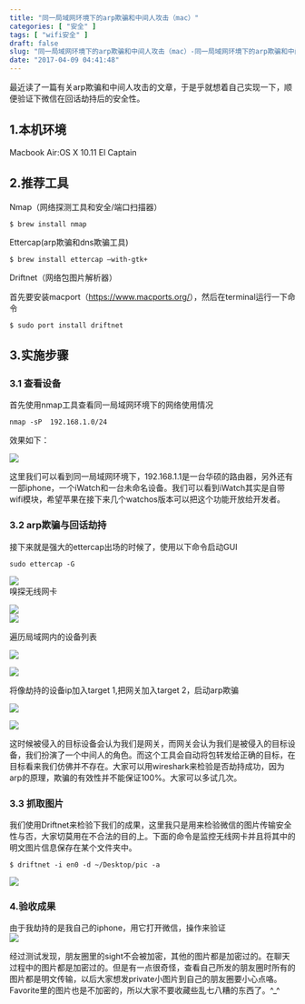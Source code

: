 ```yaml
---
title: "同一局域网环境下的arp欺骗和中间人攻击（mac）"
categories: [ "安全" ]
tags: [ "wifi安全" ]
draft: false
slug: "同一局域网环境下的arp欺骗和中间人攻击（mac）-同一局域网环境下的arp欺骗和中间人攻击mac"
date: "2017-04-09 04:41:48"
---
```




最近读了一篇有关arp欺骗和中间人攻击的文章，于是乎就想着自己实现一下，顺便验证下微信在回话劫持后的安全性。

## 1.本机环境

Macbook Air:OS X 10.11 El Captain

## 2.推荐工具

Nmap（网络探测工具和安全/端口扫描器）

    $ brew install nmap

Ettercap(arp欺骗和dns欺骗工具)

    $ brew install ettercap –with-gtk+

Driftnet（网络包图片解析器）

首先要安装macport（<https://www.macports.org/>），然后在terminal运行一下命令

    $ sudo port install driftnet

## 3.实施步骤

### 3.1 查看设备

首先使用nmap工具查看同一局域网环境下的网络使用情况

    nmap -sP  192.168.1.0/24

效果如下：

![][1] 

这里我们可以看到同一局域网环境下，192.168.1.1是一台华硕的路由器，另外还有一部iphone，一个iWatch和一台未命名设备。我们可以看到iWatch其实是自带wifi模块，希望苹果在接下来几个watchos版本可以把这个功能开放给开发者。

### 3.2 arp欺骗与回话劫持

接下来就是强大的ettercap出场的时候了，使用以下命令启动GUI

    sudo ettercap -G

![][2]  
嗅探无线网卡

![][3]  
![][4] 

遍历局域网内的设备列表

![][5] 

![][6] 

将像劫持的设备ip加入target 1,把网关加入target 2，启动arp欺骗

![][7] 

![][8] 

这时候被侵入的目标设备会认为我们是网关，而网关会认为我们是被侵入的目标设备，我们扮演了一个中间人的角色。而这个工具会自动将包转发给正确的目标，在目标看来我们仿佛并不存在。大家可以用wireshark来检验是否劫持成功，因为arp的原理，欺骗的有效性并不能保证100%。大家可以多试几次。

### 3.3 抓取图片

我们使用Driftnet来检验下我们的成果，这里我只是用来检验微信的图片传输安全性与否，大家切莫用在不合法的目的上。下面的命令是监控无线网卡并且将其中的明文图片信息保存在某个文件夹中。

    $ driftnet -i en0 -d ~/Desktop/pic -a
    

![][9] 

### 4.验收成果

由于我劫持的是我自己的iphone，用它打开微信，操作来验证  
![][10] 

经过测试发现，朋友圈里的sight不会被加密，其他的图片都是加密过的。在聊天过程中的图片都是加密过的。但是有一点很奇怪，查看自己所发的朋友圈时所有的图片都是明文传输，以后大家想发private小图片到自己的朋友圈要小心点咯。Favorite里的图片也是不加密的，所以大家不要收藏些乱七八糟的东西了。^_^

 [1]: /uploads/oss/2017-04-25-14917129834607.png ""
 [2]: /uploads/oss/2017-04-25-14917130088032.png ""
 [3]: /uploads/oss/2017-04-25-14917130227289.png ""
 [4]: /uploads/oss/2017-04-25-14917130279045.png ""
 [5]: /uploads/oss/2017-04-25-14917130484648.png ""
 [6]: /uploads/oss/2017-04-25-14917130534874.png ""
 [7]: /uploads/oss/2017-04-25-14917130744551.png ""
 [8]: /uploads/oss/2017-04-25-14917130807665.png ""
 [9]: /uploads/oss/2017-04-25-14917131467229.png ""
 [10]: /uploads/oss/2017-04-25-14917131842668.png ""